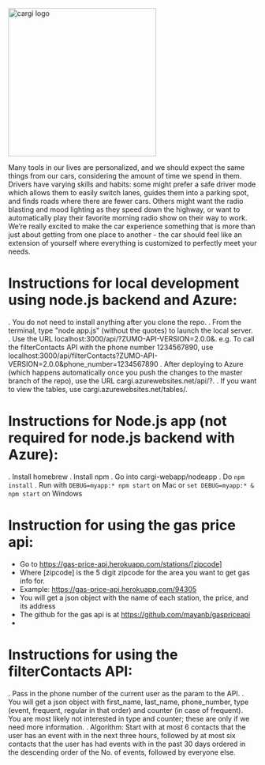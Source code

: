 ﻿<img src="http://i.imgur.com/Tyx3dLj.png" alt="cargi logo" width="300">

Many tools in our lives are personalized, and we should expect the same things from our cars, considering the amount of time we spend in them. Drivers have varying skills and habits: some might prefer a safe driver mode which allows them to easily switch lanes, guides them into a parking spot, and finds roads where there are fewer cars.  Others might want the radio blasting and mood lighting as they speed down the highway, or want to automatically play their favorite morning radio show on their way to work. We’re really excited to make the car experience something that is more than just about getting from one place to another - the car should feel like an extension of yourself where everything is customized to perfectly meet your needs.

# Instructions for local development using node.js backend and Azure:

. You do not need to install anything after you clone the repo. 
. From the terminal, type "node app.js" (without the quotes) to launch the local server. 
. Use the URL localhost:3000/api/<name of the API>?ZUMO-API-VERSION=2.0.0&<additional params>. e.g. To call the filterContacts API with the phone number 1234567890, use localhost:3000/api/filterContacts?ZUMO-API-VERSION=2.0.0&phone_number=1234567890
. After deploying to Azure (which happens automatically once you push the changes to the master branch of the repo), use the URL cargi.azurewebsites.net/api/<name of the API>?<params>. 
. If you want to view the tables, use cargi.azurewebsites.net/tables/<name of the table>.

# Instructions for Node.js app (not required for node.js backend with Azure):

. Install homebrew
. Install npm
. Go into cargi-webapp/nodeapp
. Do `npm install`
. Run with `DEBUG=myapp:* npm start` on Mac or `set DEBUG=myapp:* & npm start` on Windows

# Instruction for using the gas price api:

* Go to https://gas-price-api.herokuapp.com/stations/[zipcode]
* Where [zipcode] is the 5 digit zipcode for the area you want to get gas info for. 
* Example: https://gas-price-api.herokuapp.com/94305
* You will get a json object with the name of each station, the price, and its address
* The github for the gas api is at https://github.com/mayanb/gaspriceapi
* 



# Instructions for using the filterContacts API:

. Pass in the phone number of the current user as the param to the API. 
. You will get a json object with first_name, last_name, phone_number, type (event, frequent, regular in that order) and counter (in case of frequent). You are most likely not interested in type and counter; these are only if we need more information. 
. Algorithm: Start with at most 6 contacts that the user has an event with in the next three hours, followed by at most six contacts that the user has had events with in the past 30 days ordered in the descending order of the No. of events, followed by everyone else. 

